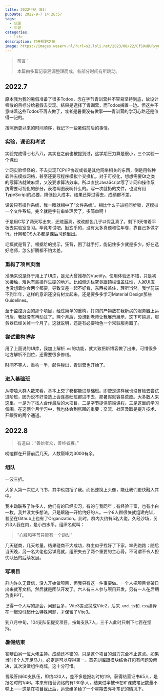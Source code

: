 ```yaml
---
title: 2022行纪（01）
pubDate: 2022-9-7 14:28:57
tags:
  - 记录
  - 年记
categories:
  - life
description: 打开视野之窗
image: https://images.weserv.nl/?url=s2.loli.net/2023/08/22/CfSOxBURvynNQWe.webp
---
```


> 前言：
>
> 本篇由多篇记录溯源整理而成，各部分时间有所跳动。

## 2022.7

原本我为我的暑假准备了很多Todos，念在字节青训营并不容易坚持到底，故设计零散的目标分给暑假去实现。结果是选择了青训营，而Todos搁置一边。但这并不意味着这些Todos不再去做了，或者是暑假没有做事——青训营的学习心路还是值得一记的。

按照断更以来的时间顺序，我记下一些暑假前后的事情。

### 实验，课设和考试

实验完成得七七八八，其实在之前也被提到过，这学期压力算是很小，三个实验一个课设

计网实验怪怪的，不去实现TCP/IP协议或者是其他网络相关的东西，倒是用各种软件去模拟网络，甚至还要写程序模拟个交换机。对于可视化，想想需要Qt之类的写算法就贼麻烦，又没要求算法效率，所以直接JavaScript写了计网和操作系统需要可视化的部分，表格啊图表啊什么的。写一次就扔的文件，也没有用TypeScript的必要，降低投入成本。结果还算过得去，成绩都不差。

课设只有操作系统，我一眼就相中了“文件系统”。相比什么子进程同步锁，这模拟一个文件系统，完全就是字符串处理罢了，多简单啊！

于是用C写了两天写出来，还贼逼真，改改颜色几乎以假乱真了。剩下3天带着平板去实验室复习。毕竟考试吧，挺玄乎的，没有太多真题和往年卷，靠自己多做才行。计网和OS大多都是课后习题里出。

毛概就是背了，根据给的提示，狂背，困了就手打，能记住多少就是多少。好在选好老师，怎么折腾都不怕太差。

### 重构了项目页面

准确来说是终于用上了UI库，是尤大曾推荐的Vuetify。使用体验还不错，只是初次接触，难免有些操作生硬的地方。比如侧边栏究竟跟顶栏谁盖住谁，人家UI库也没想着你会两个都要，导致交差一起不好看，东西被盖住，理所当然。我学前端不到半年，这样的意识还没有树立起来，还是要多多学习Material Design那些Guidelines。

至于监控页面的那个项目，经过简单的重构，打包的产物放在我新买的服务器上运行后，我就没有再动过了。两个月后，没想到老师让我展示展示，这下可尴尬，服务器已经关掉一个月了。这就说明，还是有必要物色一个常驻服务器了。

### 尝试重构博客

用了上面说的UI库，我加上解析`.md`的功能，就大致把新博客做了出来。可惜很多地方解析不到位，还需要很多修缮。

时间不等人，重构一半，邮件弹出，青训营也开始了。

### 进入基础班

从唠嗑大群人数来看，基本上交了卷都能进基础班。即使是这样我也没冒险去尝试进阶班，因为说不好没选上会连基础班都进不去，那暑假就容易荒废。大多数人来这里，一是为了找人合作最后的大项目，二是字节提供前端课程，三是这里的学习氛围。在这两个月学习中，我也体会到氛围的重要：交流、社区汲取是提升技术、开眼界的两个通道。

## 2022.8

> 有道曰：“善始者众，善终者寡。”

唠嗑群在开营前后几天，人数巅峰为3000有余。

### 组队

一波三折。

大多人第一次进入飞书，其中也包括了我。而迅速换上头像，能让我们更快融入其中。

我主动联系了许多人，他们有的已经实习，有的与我同年；有经验丰富，也有小白一枚。我并没太多想法，只是跟随一开始约好的人。一个8人群很快就组建完毕，甚至在Github上也有了Organization。此时，群内大约有5名大佬，久经沙场，另外3人我在内，是小白水平。组织名就叫：

> “心脏和字节只能有一个跳动”

几天磋商，几天考量。结果磋商不大成功，群主似乎找好了下家，率先跑路；随后当天晚，另一名大佬也另谋高就，组织失去了两个重要的主心骨，不可谓不令人担忧队伍的后续发展。

### 写项目

群内许久无音信，没人开始做项目，但我只有这一件事要做。一个人把项目骨架日出来就写文档，然后就是团队开发了。六人有三人参与项目开发，另有一人在后期负责PPT。

记得一个人写的那会，问题巨多，Vite3差点换成Vite2，后来`.umd.js`和`.css`编译在一起没引起什么特殊问题，才保留了Vite3。

到八月中旬，104支队伍提交项目。按每支队7人，三千人此时只剩下七百在坚持。

### 暑假结束

答辩由另一位大佬主持。成绩还不错的，只是这个项目的潜力完全不止这点。如果当时6个人开足马力，必定是可以夺得第一。首先UI库跟模块结合打包有问题没解决，其次没做组件商城，这十分可惜。

晋级答辩60支队伍，即约420人，差不多是报名时的1/9。获得结营证书65人，是报名时的1/46。本来有结营资格的有130多人，结果过半被卡在旷课或笔记数量不够上——这是在项目截止后，运营组多给了一个星期去弥补笔记的情况下。



